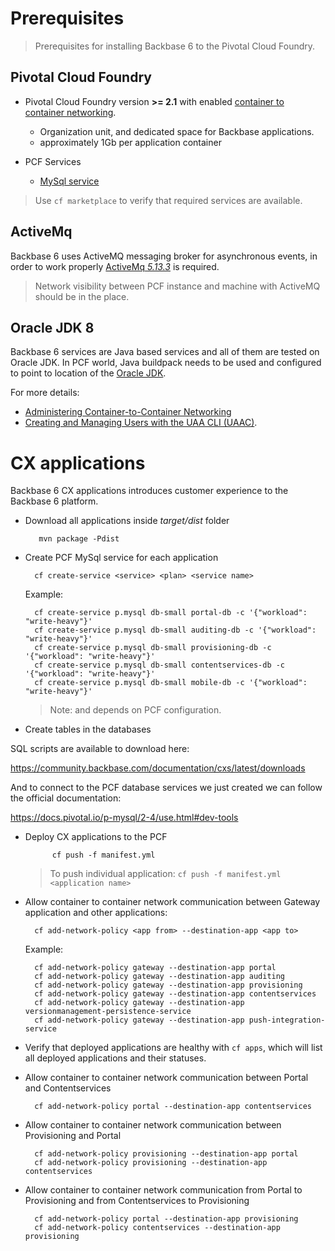 # Prerequisites

> Prerequisites for installing Backbase 6 to the Pivotal Cloud Foundry.

## Pivotal Cloud Foundry

- Pivotal Cloud Foundry version **>= 2.1** with enabled [container to container networking](https://docs.pivotal.io/pivotalcf/2-4/concepts/understand-cf-networking.html).
  - Organization unit, and dedicated space for Backbase applications.
  - approximately 1Gb per application container

- PCF Services
	- [MySql service](https://docs.pivotal.io/p-mysql/2-1/index.html)

> Use `cf marketplace` to verify that required services are available.


## ActiveMq

Backbase 6 uses ActiveMQ messaging broker for asynchronous events, in order to work properly [ActiveMq _5.13.3_](http://activemq.apache.org/activemq-5133-release.html) is required.

> Network visibility between PCF instance and machine with ActiveMQ should be in the place.

## Oracle JDK 8

Backbase 6 services are Java based services and all of them are tested on Oracle JDK.
In PCF world, Java buildpack needs to be used and configured to point to location of the [Oracle JDK](https://github.com/cloudfoundry/java-buildpack/blob/master/docs/jre-oracle_jre.md).


For more details:

 - [Administering Container-to-Container Networking](https://docs.pivotal.io/pivotalcf/1-12/devguide/deploy-apps/cf-networking.html)
 - [Creating and Managing Users with the UAA CLI (UAAC)](https://docs.pivotal.io/pivotalcf/1-12/uaa/uaa-user-management.html).

# CX applications

Backbase 6 CX applications introduces customer experience to the Backbase 6 platform.

- Download all applications inside _target/dist_ folder

		 mvn package -Pdist

- Create PCF MySql service for each application

		cf create-service <service> <plan> <service name>
		
	Example:
	
		cf create-service p.mysql db-small portal-db -c '{"workload": "write-heavy"}'
		cf create-service p.mysql db-small auditing-db -c '{"workload": "write-heavy"}'
		cf create-service p.mysql db-small provisioning-db -c '{"workload": "write-heavy"}'
		cf create-service p.mysql db-small contentservices-db -c '{"workload": "write-heavy"}'
		cf create-service p.mysql db-small mobile-db -c '{"workload": "write-heavy"}'


    > Note: _<service>_ and _<plan>_ depends on PCF configuration.


- Create tables in the databases

SQL scripts are available to download here:

https://community.backbase.com/documentation/cxs/latest/downloads

And to connect to the PCF database services we just created we can follow the official documentation:

https://docs.pivotal.io/p-mysql/2-4/use.html#dev-tools


- Deploy CX applications to the PCF
            
		    cf push -f manifest.yml

    > To push individual application: `cf push -f manifest.yml <application name>`
		

- Allow container to container network communication between Gateway application and other applications:

	   	cf add-network-policy <app from> --destination-app <app to>
		
    Example:

		cf add-network-policy gateway --destination-app portal
		cf add-network-policy gateway --destination-app auditing
		cf add-network-policy gateway --destination-app provisioning
		cf add-network-policy gateway --destination-app contentservices
		cf add-network-policy gateway --destination-app versionmanagement-persistence-service
		cf add-network-policy gateway --destination-app push-integration-service

- Verify that deployed applications are healthy with `cf apps`, which will list all deployed applications and their statuses.

- Allow container to container network communication between Portal and Contentservices

        cf add-network-policy portal --destination-app contentservices

- Allow container to container network communication between Provisioning and Portal

        cf add-network-policy provisioning --destination-app portal
        cf add-network-policy provisioning --destination-app contentservices


- Allow container to container network communication from Portal to Provisioning and from Contentservices to Provisioning
   
        cf add-network-policy portal --destination-app provisioning
        cf add-network-policy contentservices --destination-app provisioning
